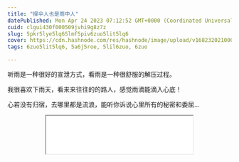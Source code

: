 ```yaml
---
title: "撑伞人也是雨中人"
datePublished: Mon Apr 24 2023 07:12:52 GMT+0000 (Coordinated Universal Time)
cuid: clgui430f000509jvhi9g8z7z
slug: 5pkr5lye5lq65lmf5piv6zuo5lit5lq6
cover: https://cdn.hashnode.com/res/hashnode/image/upload/v1682320210006/43f71c30-560f-4e3b-8a07-311549f49a07.jpeg
tags: 6zuo5lit5lq6, 5a6j5roe, 5lil6zuo, 6zuo

---
```


听雨是一种很好的宣泄方式，看雨是一种很舒服的解压过程。

我很喜欢下雨天，看来来往往的的路人，感觉雨滴能滴入心底！

心若没有归宿，去哪里都是流浪，能听你诉说心里所有的秘密和委屈…

<center><iframe width="330" height="86" src="//music.163.com/outchain/player?type=2&amp;id=1469005999&amp;auto=0&amp;height=66"></iframe></center>
